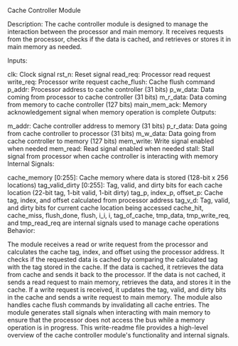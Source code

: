 Cache Controller Module

Description:
The cache controller module is designed to manage the interaction between the processor and main memory. It receives requests from the processor, checks if the data is cached, and retrieves or stores it in main memory as needed.

Inputs:

clk: Clock signal
rst_n: Reset signal
read_req: Processor read request
write_req: Processor write request
cache_flush: Cache flush command
p_addr: Processor address to cache controller (31 bits)
p_w_data: Data coming from processor to cache controller (31 bits)
m_r_data: Data coming from memory to cache controller (127 bits)
main_mem_ack: Memory acknowledgement signal when memory operation is complete
Outputs:

m_addr: Cache controller address to memory (31 bits)
p_r_data: Data going from cache controller to processor (31 bits)
m_w_data: Data going from cache controller to memory (127 bits)
mem_write: Write signal enabled when needed
mem_read: Read signal enabled when needed
stall: Stall signal from processor when cache controller is interacting with memory
Internal Signals:

cache_memory [0:255]: Cache memory where data is stored (128-bit x 256 locations)
tag_valid_dirty [0:255]: Tag, valid, and dirty bits for each cache location (22-bit tag, 1-bit valid, 1-bit dirty)
tag_p, index_p, offset_p: Cache tag, index, and offset calculated from processor address
tag_v_d: Tag, valid, and dirty bits for current cache location being accessed
cache_hit, cache_miss, flush_done, flush, i_i, i, tag_of_cache, tmp_data, tmp_write_req, and tmp_read_req are internal signals used to manage cache operations
Behavior:

The module receives a read or write request from the processor and calculates the cache tag, index, and offset using the processor address.
It checks if the requested data is cached by comparing the calculated tag with the tag stored in the cache.
If the data is cached, it retrieves the data from cache and sends it back to the processor.
If the data is not cached, it sends a read request to main memory, retrieves the data, and stores it in the cache.
If a write request is received, it updates the tag, valid, and dirty bits in the cache and sends a write request to main memory.
The module also handles cache flush commands by invalidating all cache entries.
The module generates stall signals when interacting with main memory to ensure that the processor does not access the bus while a memory operation is in progress.
This write-readme file provides a high-level overview of the cache controller module's functionality and internal signals.